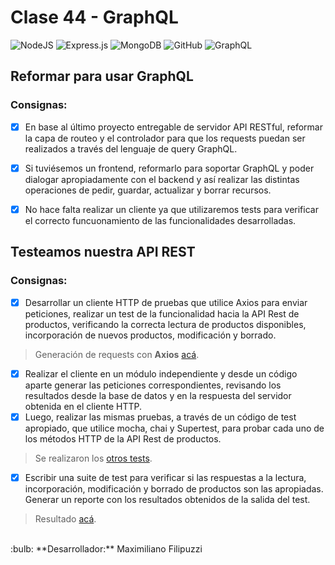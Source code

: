 # Clase 44 - GraphQL

![NodeJS](https://img.shields.io/badge/node.js-6DA55F?style=for-the-badge&logo=node.js&logoColor=white)
![Express.js](https://img.shields.io/badge/express.js-%23404d59.svg?style=for-the-badge&logo=express&logoColor=%2361DAFB)
![MongoDB](https://img.shields.io/badge/MongoDB-%234ea94b.svg?style=for-the-badge&logo=mongodb&logoColor=white)
![GitHub](https://img.shields.io/badge/github-%23121011.svg?style=for-the-badge&logo=github&logoColor=white)
![GraphQL](https://img.shields.io/badge/-GraphQL-E10098?style=for-the-badge&logo=graphql&logoColor=white)


## Reformar para usar GraphQL

### Consignas:

- [x] En base al último proyecto entregable de servidor API RESTful, reformar la capa de routeo y el controlador para que los requests puedan ser realizados a través del lenguaje de query GraphQL.
- [x] Si tuviésemos un frontend, reformarlo para soportar GraphQL y poder dialogar apropiadamente con el backend y así realizar las distintas operaciones de pedir, guardar, actualizar y borrar recursos.
- [x] No hace falta realizar un cliente ya que utilizaremos tests para verificar el correcto funcuonamiento de las funcionalidades desarrolladas.


## Testeamos nuestra API REST

### Consignas:

- [x] Desarrollar un cliente HTTP de pruebas que utilice Axios para enviar peticiones, realizar un test de la funcionalidad hacia la API Rest de productos, verificando la correcta lectura de productos disponibles, incorporación de nuevos productos, modificación y borrado.
> Generación de requests con **Axios** [acá](Clase_42/test/controllers/product.test.js).
- [x] Realizar el cliente en un módulo independiente y desde un código aparte generar las peticiones correspondientes, revisando los resultados desde la base de datos y en la respuesta del servidor obtenida en el cliente HTTP.
- [x] Luego, realizar las mismas pruebas, a través de un código de test apropiado, que utilice mocha, chai y Supertest, para probar cada uno de los métodos HTTP de la API Rest de productos.
> Se realizaron los [otros tests](Clase_42/test/controllers/other.test.js).
- [x] Escribir una suite de test para verificar si las respuestas a la lectura, incorporación, modificación y borrado de productos son las apropiadas. Generar un reporte con los resultados obtenidos de la salida del test.
> Resultado [acá](Clase_42/testresults/TestResults_2022-09-28.txt).



<br>
:bulb: **Desarrollador:** Maximiliano Filipuzzi